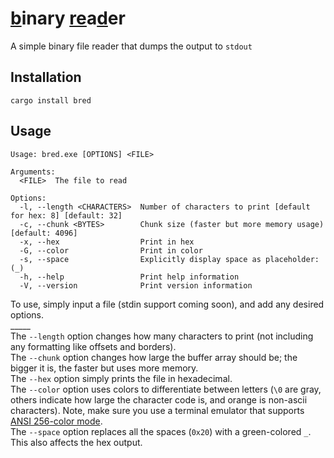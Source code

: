 # <ins>b</ins>inary <ins>re</ins>a<ins>d</ins>er
A simple binary file reader that dumps the output to `stdout`

## Installation
`cargo install bred`

## Usage
```
Usage: bred.exe [OPTIONS] <FILE>

Arguments:
  <FILE>  The file to read

Options:
  -l, --length <CHARACTERS>  Number of characters to print [default for hex: 8] [default: 32]
  -c, --chunk <BYTES>        Chunk size (faster but more memory usage) [default: 4096]
  -x, --hex                  Print in hex
  -G, --color                Print in color
  -s, --space                Explicitly display space as placeholder: (_)
  -h, --help                 Print help information
  -V, --version              Print version information
```

To use, simply input a file (stdin support coming soon), and add any desired options.
<br>_____ 
<br>The `--length` option changes how many characters to print (not including any formatting like offsets and borders). 
<br>The `--chunk` option changes how large the buffer array should be; the bigger it is, the faster but uses more memory. 
<br>The `--hex` option simply prints the file in hexadecimal. 
<br>The `--color` option uses colors to differentiate between letters (`\0` are gray, others indicate how large the character code is, and orange is non-ascii characters). Note, make sure you use a terminal emulator that supports <ins>ANSI 256-color mode</ins>.
<br>The `--space` option replaces all the spaces (`0x20`) with a green-colored `_`. This also affects the hex output.